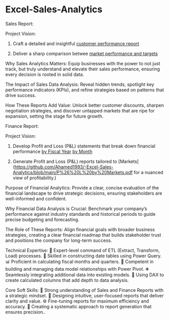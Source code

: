# Excel-Sales-Analytics
Sales Report:

Project Vision:

1. Craft a detailed and insightful [customer performance report](https://github.com/Ahamed1993/-Excel-Sales-Analytics/blob/main/Customer%20Net%20Sales%20Performance%20Report.pdf)

2. Deliver a sharp comparison betwee [market performance and targets](https://github.com/Ahamed1993/-Excel-Sales-Analytics/blob/main/Market%20Performance%20vs%20Target%20%20Report.pdf)

Why Sales Analytics Matters: Equip businesses with the power to not just track, but truly understand and elevate their sales performance, ensuring every decision is rooted in solid data.

The Impact of Sales Data Analysis: Reveal hidden trends, spotlight key performance indicators (KPIs), and refine strategies based on patterns that drive success.

How These Reports Add Value: Unlock better customer discounts, sharpen negotiation strategies, and discover untapped markets that are ripe for expansion, setting the stage for future growth.

Finance Report:

Project Vision:

1. Develop Profit and Loss (P&L) statements that break down financial performance [by Fiscal Year](https://github.com/Ahamed1993/-Excel-Sales-Analytics/blob/main/P%20%26%20L%20by%20Fiscal%20Years.pdf) [by Month](https://github.com/Ahamed1993/-Excel-Sales-Analytics/blob/main/P%20%26%20L%20by%20Months.pdf)


2. Generate Profit and Loss (P&L) reports tailored to [Markets](https://github.com/Ahamed1993/-Excel-Sales-Analytics/blob/main/P%26%20L%20by%20Markets.pdf for a nuanced view of profitability.)

Purpose of Financial Analytics: Provide a clear, concise evaluation of the financial landscape to drive strategic decisions, ensuring stakeholders are well-informed and confident.

Why Financial Data Analysis is Crucial: Benchmark your company’s performance against industry standards and historical periods to guide precise budgeting and forecasting.

The Role of These Reports: Align financial goals with broader business strategies, creating a clear financial roadmap that builds stakeholder trust and positions the company for long-term success.

Technical Expertise:
🔄 Expert-level command of ETL (Extract, Transform, Load) processes.
📅 Skilled in constructing date tables using Power Query.
📊 Proficient in calculating fiscal months and quarters.
🔗 Competent in building and managing data model relationships with Power Pivot.
➕ Seamlessly integrating additional data into existing models.
🧮 Using DAX to create calculated columns that add depth to data analysis.

Core Soft Skills:
🧠 Strong understanding of Sales and Finance Reports with a strategic mindset.
🎯 Designing intuitive, user-focused reports that deliver clarity and value.
⚙️ Fine-tuning reports for maximum efficiency and accuracy.
📝 Creating a systematic approach to report generation that ensures precision..
